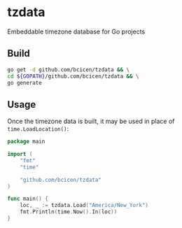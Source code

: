 # tzdata

Embeddable timezone database for Go projects

## Build

```bash
go get -d github.com/bcicen/tzdata && \
cd ${GOPATH}/github.com/bcicen/tzdata && \
go generate
```

## Usage

Once the timezone data is built, it may be used in place of `time.LoadLocation()`:

```go
package main

import (
	"fmt"
	"time"

	"github.com/bcicen/tzdata"
)

func main() {
	loc, _ := tzdata.Load("America/New_York")
	fmt.Println(time.Now().In(loc))
}
```

